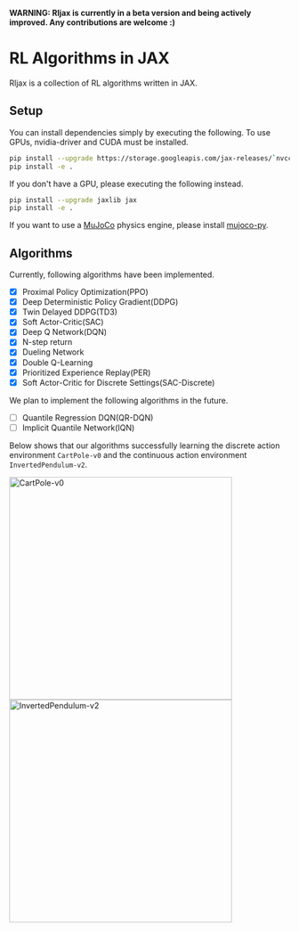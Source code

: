 **WARNING: Rljax is currently in a beta version and being actively improved. Any contributions are welcome :)**

# RL Algorithms in JAX
Rljax is a collection of RL algorithms written in JAX.

## Setup
You can install dependencies simply by executing the following. To use GPUs, nvidia-driver and CUDA must be installed.
```bash
pip install --upgrade https://storage.googleapis.com/jax-releases/`nvcc -V | sed -En "s/.* release ([0-9]*)\.([0-9]*),.*/cuda\1\2/p"`/jaxlib-0.1.55-`python3 -V | sed -En "s/Python ([0-9]*)\.([0-9]*).*/cp\1\2/p"`-none-manylinux2010_x86_64.whl jax
pip install -e .
```

If you don't have a GPU, please executing the following instead.
```bash
pip install --upgrade jaxlib jax
pip install -e .
```

If you want to use a [MuJoCo](http://mujoco.org/) physics engine, please install [mujoco-py](https://github.com/openai/mujoco-py).

## Algorithms
Currently, following algorithms have been implemented.

- [x] Proximal Policy Optimization(PPO)
- [x] Deep Deterministic Policy Gradient(DDPG)
- [x] Twin Delayed DDPG(TD3)
- [x] Soft Actor-Critic(SAC)
- [x] Deep Q Network(DQN)
- [x] N-step return
- [x] Dueling Network
- [x] Double Q-Learning
- [x] Prioritized Experience Replay(PER)
- [x] Soft Actor-Critic for Discrete Settings(SAC-Discrete)

We plan to implement the following algorithms in the future.

- [ ] Quantile Regression DQN(QR-DQN)
- [ ] Implicit Quantile Network(IQN)

Below shows that our algorithms successfully learning the discrete action environment `CartPole-v0` and the continuous action environment `InvertedPendulum-v2`.

<img src="https://user-images.githubusercontent.com/37267851/94338069-7bc3fb80-002a-11eb-91ae-d163ebebd2a7.png" title="CartPole-v0" width=400><img src="https://user-images.githubusercontent.com/37267851/94338071-7e265580-002a-11eb-8f10-b8cf5dac0207.png" title="InvertedPendulum-v2" width=400>